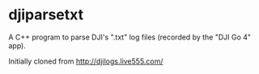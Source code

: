 # djiparsetxt
A C++ program to parse DJI's ".txt" log files (recorded by the "DJI Go 4" app).

Initially cloned from http://djilogs.live555.com/
